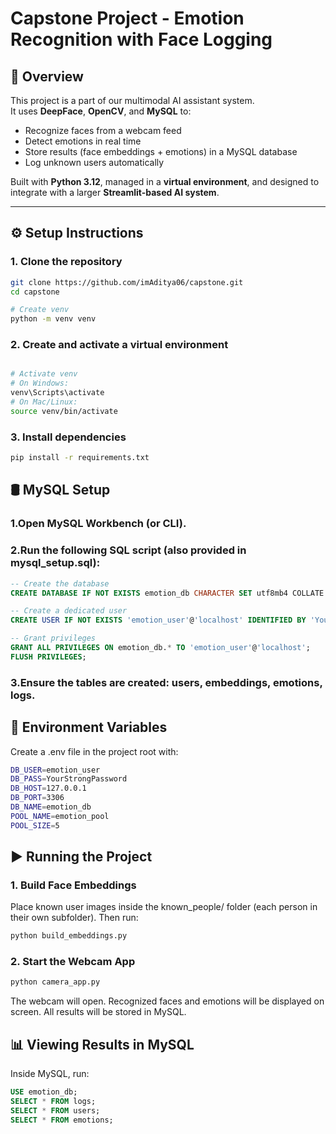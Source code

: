 # Capstone Project - Emotion Recognition with Face Logging

## 📌 Overview
This project is a part of our multimodal AI assistant system.  
It uses **DeepFace**, **OpenCV**, and **MySQL** to:

- Recognize faces from a webcam feed  
- Detect emotions in real time  
- Store results (face embeddings + emotions) in a MySQL database  
- Log unknown users automatically  

Built with **Python 3.12**, managed in a **virtual environment**, and designed to integrate with a larger **Streamlit-based AI system**.

---

## ⚙️ Setup Instructions

### 1. Clone the repository
```bash
git clone https://github.com/imAditya06/capstone.git
cd capstone

# Create venv
python -m venv venv
```

### 2. Create and activate a virtual environment
```bash

# Activate venv
# On Windows:
venv\Scripts\activate
# On Mac/Linux:
source venv/bin/activate
```

### 3. Install dependencies
```bash
pip install -r requirements.txt
```

## 🛢️ MySQL Setup
### 1.Open MySQL Workbench (or CLI).
### 2.Run the following SQL script (also provided in mysql_setup.sql):
```sql
-- Create the database
CREATE DATABASE IF NOT EXISTS emotion_db CHARACTER SET utf8mb4 COLLATE utf8mb4_unicode_ci;

-- Create a dedicated user
CREATE USER IF NOT EXISTS 'emotion_user'@'localhost' IDENTIFIED BY 'YourStrongPassword';

-- Grant privileges
GRANT ALL PRIVILEGES ON emotion_db.* TO 'emotion_user'@'localhost';
FLUSH PRIVILEGES;
```
### 3.Ensure the tables are created: users, embeddings, emotions, logs.

## 🔑 Environment Variables
Create a .env file in the project root with:
```bash
DB_USER=emotion_user
DB_PASS=YourStrongPassword
DB_HOST=127.0.0.1
DB_PORT=3306
DB_NAME=emotion_db
POOL_NAME=emotion_pool
POOL_SIZE=5
```

## ▶️ Running the Project
### 1. Build Face Embeddings
Place known user images inside the known_people/ folder (each person in their own subfolder). Then run:
```bash
python build_embeddings.py
```
### 2. Start the Webcam App
```bash
python camera_app.py
```
The webcam will open.
Recognized faces and emotions will be displayed on screen.
All results will be stored in MySQL.

## 📊 Viewing Results in MySQL
Inside MySQL, run:
```sql
USE emotion_db;
SELECT * FROM logs;
SELECT * FROM users;
SELECT * FROM emotions;
```



